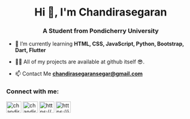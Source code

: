 <h1 align="center">Hi 👋, I'm Chandirasegaran</h1>
<h3 align="center">A Student from Pondicherry University</h3>

- 🌱 I’m currently learning **HTML, CSS, JavaScript, Python, Bootstrap, Dart, Flutter**

- 👨‍💻 All of my projects are available at github itself 😎.
- 📫 Contact Me **chandirasegaransegar@gmail.com**

<h3 align="left">Connect with me:</h3>
<p align="left">
<a href="https://twitter.com/chandirasegar25" target="blank"><img align="center" src="https://raw.githubusercontent.com/rahuldkjain/github-profile-readme-generator/master/src/images/icons/Social/twitter.svg" alt="chandirasegar25" height="30" width="40" /></a>
<a href="https://codesandbox.com/chandirasegaran" target="blank"><img align="center" src="https://cdn.jsdelivr.net/npm/simple-icons@3.0.1/icons/codesandbox.svg" alt="chandirasegaran" height="30" width="40" /></a>
<a href="https://www.facebook.com/chandirasegaransegar/" target="blank"><img align="center" src="https://raw.githubusercontent.com/rahuldkjain/github-profile-readme-generator/master/src/images/icons/Social/facebook.svg" alt="https://www.facebook.com/chandirasegaransegar/" height="30" width="40" /></a>
<a href="https://instagram.com/chandirasegaransegar" target="blank"><img align="center" src="https://raw.githubusercontent.com/rahuldkjain/github-profile-readme-generator/master/src/images/icons/Social/instagram.svg" alt="https://instagram.com/chandirasegaransegar" height="30" width="40" /></a>
</p>

